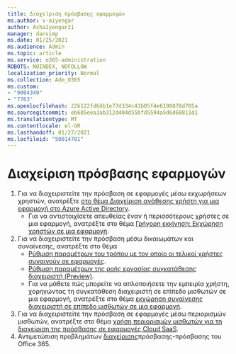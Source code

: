 ```yaml
---
title: Διαχείριση πρόσβασης εφαρμογών
ms.author: v-aiyengar
author: AshaIyengar21
manager: dansimp
ms.date: 01/25/2021
ms.audience: Admin
ms.topic: article
ms.service: o365-administration
ROBOTS: NOINDEX, NOFOLLOW
localization_priority: Normal
ms.collection: Adm_O365
ms.custom:
- "9004349"
- "7763"
ms.openlocfilehash: 22b122fd6db1e77d334c41b05f4e6198878d705a
ms.sourcegitcommit: eb685eea3ab312d404d55bfd5594a5d6d68811d1
ms.translationtype: MT
ms.contentlocale: el-GR
ms.lasthandoff: 01/27/2021
ms.locfileid: "50014781"
---
```

# <a name="manage-application-access"></a>Διαχείριση πρόσβασης εφαρμογών

1. Για να διαχειριστείτε την πρόσβαση σε εφαρμογές μέσω εκχωρήσεων χρηστών, ανατρέξτε [στο θέμα Διαχείριση ανάθεσης χρήστη για μια εφαρμογή στο Azure Active Directory](https://docs.microsoft.com/azure/active-directory/manage-apps/assign-user-or-group-access-portal).
    - Για να αντιστοιχίσετε απευθείας έναν ή περισσότερους χρήστες σε μια εφαρμογή, ανατρέξτε στο θέμα [Γρήγορη εκκίνηση: Εκχώρηση χρηστών σε μια εφαρμογή](https://docs.microsoft.com/azure/active-directory/manage-apps/assign-user-or-group-access-portal).
1. Για να διαχειριστείτε την πρόσβαση μέσω δικαιωμάτων και συναίνεσης, ανατρέξτε στο θέμα
    - [Ρύθμιση παραμέτρων του τρόπου με τον οποίο οι τελικοί χρήστες συναινούν σε εφαρμογές](https://docs.microsoft.com/azure/active-directory/manage-apps/configure-user-consent?tabs=azure-portal). 
    - [Ρύθμιση παραμέτρων της ροής εργασίας συγκατάθεσης διαχειριστή (Preview)](https://docs.microsoft.com/zure/active-directory/manage-apps/configure-admin-consent-workflow). 
    - Για να μάθετε πώς μπορείτε να απλοποιήσετε την εμπειρία χρήστη, χορηγώντας τη συγκατάθεση διαχειριστή σε επίπεδο μισθωτών σε μια εφαρμογή, ανατρέξτε στο θέμα [εκχώρηση συναίνεσης διαχειριστή σε επίπεδο μισθωτών σε μια εφαρμογή](https://docs.microsoft.com/azure/active-directory/manage-apps/grant-admin-consent). 
1. Για να διαχειριστείτε την πρόσβαση σε εφαρμογές μέσω περιορισμών μισθωτών, ανατρέξτε στο θέμα [χρήση περιορισμών μισθωτών για τη διαχείριση της πρόσβασης σε εφαρμογές Cloud SaaS](https://docs.microsoft.com/azure/active-directory/manage-apps/tenant-restrictions). 
1. Αντιμετώπιση προβλημάτων [διαχείρισης](https://docs.microsoft.com/office365/troubleshoot/access-management/cannot-add-guest-users-in-m365-admin-center)πρόσβασης-πρόσβασης του Office 365.

